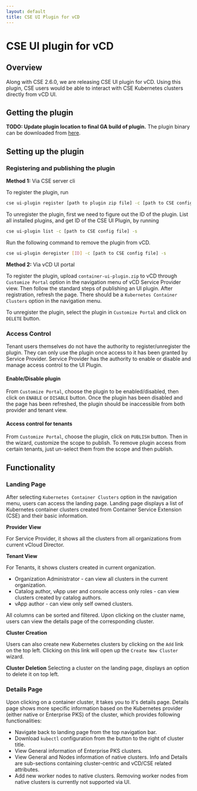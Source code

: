 ```yaml
---
layout: default
title: CSE UI Plugin for vCD
---
```

# CSE UI plugin for vCD

## Overview
Along with CSE 2.6.0, we are releasing CSE UI plugin for vCD. Using this plugin,
CSE users would be able to interact with CSE Kubernetes clusters directly from
vCD UI.

## Getting the plugin
**TODO: Update plugin location to final GA build of plugin.**
The plugin binary can be downloaded from [here](https://github.com/vmware/container-service-extension/raw/master/cse_ui/1.0.0.0b1/container-ui-plugin.zip).

## Setting up the plugin
### Registering and publishing the plugin
**Method 1:** Via CSE server cli

To register the plugin, run
```sh
cse ui-plugin register [path to plugin zip file] -c [path to CSE config file] -s
```
To unregister the plugin, first we need to figure out the ID of the plugin.
List all installed plugins, and get ID of the CSE UI Plugin, by running
```sh
cse ui-plugin list -c [path to CSE config file] -s
```
Run the following command to remove the plugin from vCD.
```sh
cse ui-plugin deregister [ID] -c [path to CSE config file] -s
```

**Method 2:** Via vCD UI portal

To register the plugin, upload `container-ui-plugin.zip` to vCD through `Customize Portal`
option in the navigation menu of vCD Service Provider view. Then follow the
standard steps of publishing an UI plugin. After registration, refresh the page.
There should be a `Kubernetes Container Clusters` option in the navigation menu.

To unregister the plugin, select the plugin in `Customize Portal` and click on
`DELETE` button.

### Access Control
Tenant users themselves do not have the authority to register/unregister the
plugin. They can only use the plugin once access to it has been granted by
Service Provider. Service Provider has the authority to enable or disable and
manage access control to the UI Plugin.

#### Enable/Disable plugin
From `Customize Portal`, choose the plugin to be enabled/disabled, then click on
`ENABLE` or `DISABLE` button. Once the plugin has been disabled and the page
has been refreshed, the plugin should be inaccessible from both provider and
tenant view.

#### Access control for tenants
From `Customize Portal`, choose the plugin, click on `PUBLISH` button. Then in
the wizard, customize the scope to publish. To remove plugin access from
certain tenants, just un-select them from the scope and then publish.

## Functionality
### Landing Page
After selecting `Kubernetes Container Clusters` option in the navigation menu,
users can access the landing page. Landing page displays a list of Kubernetes
container clusters created from Container Service Extension (CSE) and their
basic information.

**Provider View**

For Service Provider, it shows all the clusters from all organizations from
current vCloud Director.

**Tenant View**

For Tenants, it shows clusters created in current organization.
* Organization Administrator - can view all clusters in the current organization.
* Catalog author, vApp user and console access only roles - can view clusters
  created by catalog authors.
* vApp author - can view only self owned clusters.

All columns can be sorted and filtered. Upon clicking on the cluster name, users
can view the details page of the corresponding cluster.

**Cluster Creation**

Users can also create new Kubernetes clusters by clicking on the `Add` link on
the top left. Clicking on this link will open up the `Create New Cluster`
wizard.

**Cluster Deletion**
Selecting a cluster on the landing page, displays an option to delete it on
top left.

### Details Page
Upon clicking on a container cluster, it takes you to it's details page.
Details page shows more specific information based on the Kubernetes provider
(either native or Enterprise PKS) of the cluster, which provides following
functionalities:

* Navigate back to landing page from the top navigation bar.
* Download `kubectl` configuration from the button to the right of cluster title.
* View General information of Enterprise PKS clusters.
* View General and Nodes information of native clusters. Info and Details are sub-sections containing cluster-centric and vCD/CSE related attributes.
* Add new worker nodes to native clusters. Removing worker nodes from native clusters is currently not supported via UI.